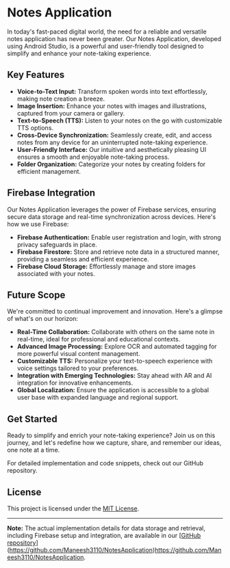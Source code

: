 # Notes Application

In today's fast-paced digital world, the need for a reliable and versatile notes application has never been greater. Our Notes Application, developed using Android Studio, is a powerful and user-friendly tool designed to simplify and enhance your note-taking experience.

## Key Features

- **Voice-to-Text Input:** Transform spoken words into text effortlessly, making note creation a breeze.
- **Image Insertion:** Enhance your notes with images and illustrations, captured from your camera or gallery.
- **Text-to-Speech (TTS):** Listen to your notes on the go with customizable TTS options.
- **Cross-Device Synchronization:** Seamlessly create, edit, and access notes from any device for an uninterrupted note-taking experience.
- **User-Friendly Interface:** Our intuitive and aesthetically pleasing UI ensures a smooth and enjoyable note-taking process.
- **Folder Organization:** Categorize your notes by creating folders for efficient management.

## Firebase Integration

Our Notes Application leverages the power of Firebase services, ensuring secure data storage and real-time synchronization across devices. Here's how we use Firebase:

- **Firebase Authentication:** Enable user registration and login, with strong privacy safeguards in place.
- **Firebase Firestore:** Store and retrieve note data in a structured manner, providing a seamless and efficient experience.
- **Firebase Cloud Storage:** Effortlessly manage and store images associated with your notes.
   
## Future Scope

We're committed to continual improvement and innovation. Here's a glimpse of what's on our horizon:

- **Real-Time Collaboration:** Collaborate with others on the same note in real-time, ideal for professional and educational contexts.
- **Advanced Image Processing:** Explore OCR and automated tagging for more powerful visual content management.
- **Customizable TTS:** Personalize your text-to-speech experience with voice settings tailored to your preferences.
- **Integration with Emerging Technologies:** Stay ahead with AR and AI integration for innovative enhancements.
- **Global Localization:** Ensure the application is accessible to a global user base with expanded language and regional support.

## Get Started

Ready to simplify and enrich your note-taking experience? Join us on this journey, and let's redefine how we capture, share, and remember our ideas, one note at a time.

For detailed implementation and code snippets, check out our GitHub repository.

## License

This project is licensed under the [MIT License](LICENSE).

---

**Note:** The actual implementation details for data storage and retrieval, including Firebase setup and integration, are available in our [[GitHub repository](#link-to-your-repo)](https://github.com/Maneesh3110/NotesApplication)https://github.com/Maneesh3110/NotesApplication.
